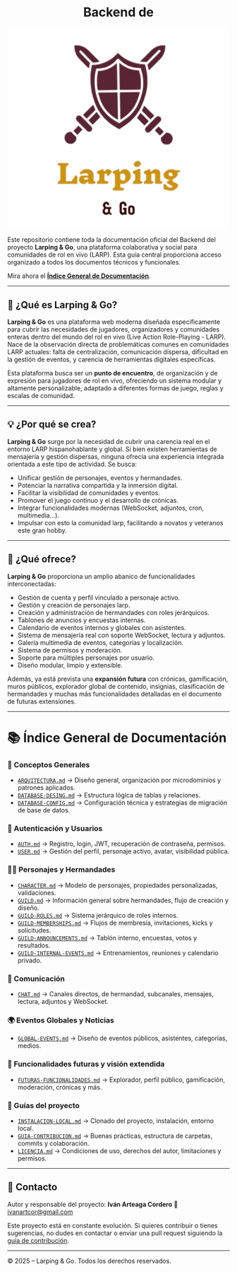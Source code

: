 <h1 align="center" style="font-weight: bold;">Backend de</h1>


<p align="center">
  <a target="blank"><img src="docs/assets/logo_grande_sin_fondo.png" width="600" alt="Nest Logo" /></a>
</p>



Este repositorio contiene toda la documentación oficial del Backend del proyecto **Larping & Go**, una plataforma colaborativa y social para comunidades de rol en vivo (LARP). Esta guía central proporciona acceso organizado a todos los documentos técnicos y funcionales.
 

Mira ahora el [**Índice General de Documentación**](#📚-índice-general-de-documentación).

---



## 🎯 ¿Qué es Larping & Go?

**Larping & Go** es una plataforma web moderna diseñada específicamente para cubrir las necesidades de jugadores, organizadores y comunidades enteras dentro del mundo del rol en vivo (Live Action Role-Playing - LARP). Nace de la observación directa de problemáticas comunes en comunidades LARP actuales: falta de centralización, comunicación dispersa, dificultad en la gestión de eventos, y carencia de herramientas digitales específicas.

Esta plataforma busca ser un **punto de encuentro**, de organización y de expresión para jugadores de rol en vivo, ofreciendo un sistema modular y altamente personalizable, adaptado a diferentes formas de juego, reglas y escalas de comunidad.

---

## 💡 ¿Por qué se crea?

**Larping & Go** surge por la necesidad de cubrir una carencia real en el entorno LARP hispanohablante y global. Si bien existen herramientas de mensajería y gestión dispersas, ninguna ofrecía una experiencia integrada orientada a este tipo de actividad. Se busca:

* Unificar gestión de personajes, eventos y hermandades.
* Potenciar la narrativa compartida y la inmersión digital.
* Facilitar la visibilidad de comunidades y eventos.
* Promover el juego continuo y el desarrollo de crónicas.
* Integrar funcionalidades modernas (WebSocket, adjuntos, cron, multimedia...).
* Impulsar con esto la comunidad larp, facilitando a novatos y veteranos este gran hobby.

---

## 🧩 ¿Qué ofrece?

**Larping & Go** proporciona un amplio abanico de funcionalidades interconectadas:

* Gestión de cuenta y perfil vinculado a personaje activo.
* Gestión y creación de personajes larp.
* Creación y administración de hermandades con roles jerárquicos.
* Tablones de anuncios y encuestas internas.
* Calendario de eventos internos y globales con asistentes.
* Sistema de mensajería real con soporte WebSocket, lectura y adjuntos.
* Galería multimedia de eventos, categorías y localización.
* Sistema de permisos y moderación.
* Soporte para múltiples personajes por usuario.
* Diseño modular, limpio y extensible.

Además, ya está prevista una **expansión futura** con crónicas, gamificación, muros públicos, explorador global de contenido, insignias, clasificación de hermandades y muchas más funcionalidades detalladas en el documento de futuras extensiones.

---












# 📚 Índice General de Documentación

### 🧠 Conceptos Generales

* [`ARQUITECTURA.md`](docs/ARQUITECTURA.md) → Diseño general, organización por microdominios y patrones aplicados.
* [`DATABASE-DESING.md`](docs/DATABASE-DESING.md) → Estructura lógica de tablas y relaciones.
* [`DATABASE-CONFIG.md`](docs/DATABASE-CONFIG.md) → Configuración técnica y estrategias de migración de base de datos.

### 🔐 Autenticación y Usuarios

* [`AUTH.md`](docs/AUTH.md) → Registro, login, JWT, recuperación de contraseña, permisos.
* [`USER.md`](docs/USER.md) → Gestión del perfil, personaje activo, avatar, visibilidad pública.

### 🧝‍♂️ Personajes y Hermandades

* [`CHARACTER.md`](docs/CHARACTER.md) → Modelo de personajes, propiedades personalizadas, validaciones.
* [`GUILD.md`](docs/GUILD.md) → Información general sobre hermandades, flujo de creación y diseño.
* [`GUILD-ROLES.md`](docs/GUILD-ROLES.md) → Sistema jerárquico de roles internos.
* [`GUILD-MEMBERSHIPS.md`](docs/GUILD-MEMBERSHIPS.md) → Flujos de membresía, invitaciones, kicks y solicitudes.
* [`GUILD-ANNOUNCEMENTS.md`](docs/GUILD-ANNOUNCEMENTS.md) → Tablón interno, encuestas, votos y resultados.
* [`GUILD-INTERNAL-EVENTS.md`](docs/GUILD-INTERNAL-EVENTS.md) → Entrenamientos, reuniones y calendario privado.

### 💬 Comunicación

* [`CHAT.md`](docs/CHAT.md) → Canales directos, de hermandad, subcanales, mensajes, lectura, adjuntos y WebSocket.

### 🌍 Eventos Globales y Noticias

* [`GLOBAL-EVENTS.md`](docs/GLOBAL-EVENTS.md) → Diseño de eventos públicos, asistentes, categorías, medios.

### 🧪 Funcionalidades futuras y visión extendida

* [`FUTURAS-FUNCIONALIDADES.md`](docs/FUTURAS-FUNCIONALIDADES.md) → Explorador, perfil público, gamificación, moderación, crónicas y más.

### 🧰 Guías del proyecto

* [`INSTALACION-LOCAL.md`](docs/INSTALACION-LOCAL.md) → Clonado del proyecto, instalación, entorno local.
* [`GUIA-CONTRIBUCION.md`](docs/GUIA-CONTRIBUCION.md) → Buenas prácticas, estructura de carpetas, commits y colaboración.
* [`LICENCIA.md`](docs/LICENCIA.md) → Condiciones de uso, derechos del autor, limitaciones y permisos.

---

## 📩 Contacto

Autor y responsable del proyecto: **Iván Arteaga Cordero**
📧 [ivanartcor@gmail.com](mailto:ivanartcor@gmail.com)

Este proyecto está en constante evolución. Si quieres contribuir o tienes sugerencias, no dudes en contactar o enviar una pull request siguiendo la [guía de contribución](docs/GUIA-CONTRIBUCION.md).

---

© 2025 – Larping & Go. Todos los derechos reservados.
